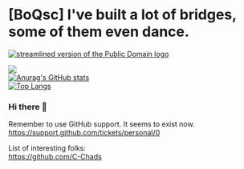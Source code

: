 # [BoQsc]  I've built a lot of bridges, some of them even dance.
[![streamlined version of the Public Domain logo](https://openclipart.org/image/400px/211358)](https://openclipart.org/detail/211358/public-domain-logo)

  [![](https://openclipart.org/image/400px/293219)](https://openclipart.org/detail/293219/stone-fireplace-from-glitch)  
[![Anurag's GitHub stats](https://github-readme-stats.vercel.app/api?username=boqsc&show_icons=true&theme=merko)](#)   
[![Top Langs](https://github-readme-stats.vercel.app/api/top-langs/?username=boqsc&layout=compact&theme=merko)](#)  

### Hi there 👋

<!--
**BoQsc/BoQsc** is a ✨ _special_ ✨ repository because its `README.md` (this file) appears on your GitHub profile.

Here are some ideas to get you started:

- 🔭 I’m currently working on ...
- 🌱 I’m currently learning ...
- 👯 I’m looking to collaborate on ...
- 🤔 I’m looking for help with ...
- 💬 Ask me about ...
- 📫 How to reach me: ...
- 😄 Pronouns: ...
- ⚡ Fun fact: ...
-->

Remember to use GitHub support. It seems to exist now.  
https://support.github.com/tickets/personal/0

List of interesting folks:  
https://github.com/C-Chads
